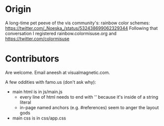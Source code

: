 # Origin
A long-time pet peeve of the vis community's: rainbow color schemes: https://twitter.com/_Noeska_/status/532438699062329344
Following that conversation I registered rainbow.colormisuse.org and https://twitter.com/colormisuse

# Contributors
Are welcome. Email aneesh at visualmagnetic.com.

A few oddities with famo.us (don't ask why):
* main html is in js/main.js
    * every line of html needs to end with '\' because it's inside of a string literal
    * in-page named anchors (e.g. #references) seem to anger the layout gods
* main css is in css/app.css
